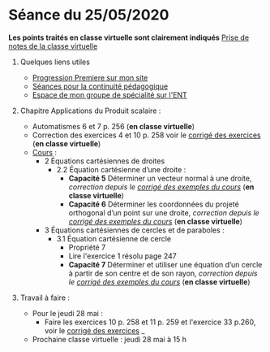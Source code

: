 # Séance du 25/05/2020

__Les points traités en classe virtuelle sont clairement indiqués__
[Prise de notes de la classe virtuelle](notes/2020-05-18-Note-10-59-corrige.pdf)

1. Quelques liens utiles 
   * [Progression Premiere sur mon site](http://www.frederic-junier.org/Premiere2020/Progression/Premiere_2020.html)
   * [Séances pour la continuité pédagogique](https://frederic-junier.github.io/Premiere/)
   * [Espace de mon groupe de spécialité sur l'ENT](https://le-parc.ent.auvergnerhonealpes.fr/classes/premiere-specialite-maths/groupejunier/)


2. Chapitre Applications du Produit scalaire :
   * Automatismes 6 et 7 p. 256  (__en classe virtuelle__)
   * Correction des exercices 4 et 10 p. 258 voir le [corrigé des exercices](../ApplicationsProduitScalaire/Exos/Corrige-Exos-ApplicationsProduitScalaire-2019.pdf )  (__en classe virtuelle__)
   * [Cours](https://frederic-junier.org/Premiere2020/Cours/PremiereCoursApplicationsProduitScalaire2019V1-prof-Web.pdf)  :
     * 2 Équations cartésiennes de droites
       * 2.2 Équation cartésienne d’une droite :
         * __Capacité 5__  Déterminer un vecteur normal à une droite, _correction depuis le [corrigé des exemples du cours](../ApplicationsProduitScalaire/Cours/Corrige-ApplicationsProduitScalaire-2019.pdf)_  (__en classe virtuelle__)
         * __Capacité 6__  Déterminer les coordonnées du projeté orthogonal d’un point sur une droite, _correction depuis le [corrigé des exemples du cours](../ApplicationsProduitScalaire/Cours/Corrige-ApplicationsProduitScalaire-2019.pdf)_  (__en classe virtuelle__)
     * 3 Équations cartésiennes de cercles et de paraboles :
       * 3.1 Équation cartésienne de cercle
         * Propriété 7
         * Lire l'exercice 1 résolu page 247
         * __Capacité 7__  Déterminer et utiliser une équation d’un cercle à partir de son centre et de son rayon, _correction depuis le [corrigé des exemples du cours](../ApplicationsProduitScalaire/Cours/Corrige-ApplicationsProduitScalaire-2019.pdf)_  (__en classe virtuelle__)

3. Travail à faire :
   * Pour le jeudi  28 mai : 
     * Faire les exercices 10 p. 258 et 11 p. 259  et l'exercice 33 p.260, voir le [corrigé des exercices](../ApplicationsProduitScalaire/Exos/Corrige-Exos-ApplicationsProduitScalaire-2019.pdf ) _  
   * Prochaine classe virtuelle : jeudi 28 mai à 15 h